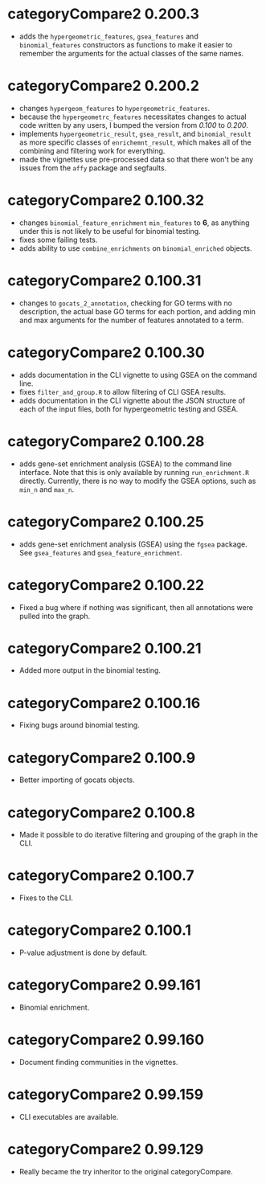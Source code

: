 # categoryCompare2 0.200.3

- adds the `hypergeometric_features`, `gsea_features` and `binomial_features` constructors as functions to make it easier to remember the arguments for the actual classes of the same names.

# categoryCompare2 0.200.2

- changes `hypergeom_features` to `hypergeometric_features`.
- because the `hypergeometrc_features` necessitates changes to actual code written by any users, I bumped the version from *0.100* to *0.200*.
- implements `hypergeometric_result`, `gsea_result`, and `binomial_result` as more specific classes of `enrichemnt_result`, which makes all of the combining and filtering work for everything.
- made the vignettes use pre-processed data so that there won't be any issues from the `affy` package and segfaults.

# categoryCompare2 0.100.32

- changes `binomial_feature_enrichment` `min_features` to **6**, as anything under this is not likely to be useful for binomial testing.
- fixes some failing tests.
- adds ability to use `combine_enrichments` on `binomial_enriched` objects.

# categoryCompare2 0.100.31

- changes to `gocats_2_annotation`, checking for GO terms with no description, the actual base GO terms for each portion, and adding min and max arguments for the number of features annotated to a term.

# categoryCompare2 0.100.30

- adds documentation in the CLI vignette to using GSEA on the command line.
- fixes `filter_and_group.R` to allow filtering of CLI GSEA results.
- adds documentation in the CLI vignette about the JSON structure of each of the input files, both for hypergeometric testing and GSEA.

# categoryCompare2 0.100.28

- adds gene-set enrichment analysis (GSEA) to the command line interface. Note that this is only available by running `run_enrichment.R` directly. Currently, there is no way to modify the GSEA options, such as `min_n` and `max_n`.

# categoryCompare2 0.100.25

- adds gene-set enrichment analysis (GSEA) using the `fgsea` package. See `gsea_features` and `gsea_feature_enrichment`.

# categoryCompare2 0.100.22

- Fixed a bug where if nothing was significant, then all annotations were pulled into the graph.

# categoryCompare2 0.100.21

- Added more output in the binomial testing.

# categoryCompare2 0.100.16

- Fixing bugs around binomial testing.

# categoryCompare2 0.100.9

- Better importing of gocats objects.

# categoryCompare2 0.100.8

- Made it possible to do iterative filtering and grouping of the graph in the CLI.

# categoryCompare2 0.100.7

- Fixes to the CLI.

# categoryCompare2 0.100.1

- P-value adjustment is done by default.

# categoryCompare2 0.99.161

- Binomial enrichment.

# categoryCompare2 0.99.160

- Document finding communities in the vignettes.

# categoryCompare2 0.99.159

- CLI executables are available.

# categoryCompare2 0.99.129

- Really became the try inheritor to the original categoryCompare.
